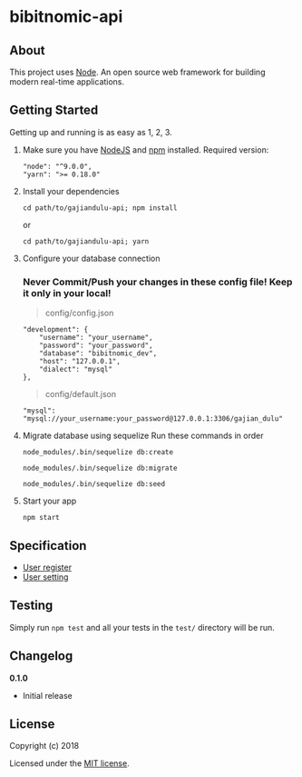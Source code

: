 # bibitnomic-api

>

## About

This project uses [Node](https://nodejs.org/). An open source web framework for building modern real-time applications.

## Getting Started

Getting up and running is as easy as 1, 2, 3.

1.  Make sure you have [NodeJS](https://nodejs.org/) and [npm](https://www.npmjs.com/) installed.
    Required version:
    ```
    "node": "^9.0.0",
    "yarn": ">= 0.18.0"
    ```
2.  Install your dependencies

    ```
    cd path/to/gajiandulu-api; npm install
    ```

    or

    ```
    cd path/to/gajiandulu-api; yarn
    ```

3.  Configure your database connection

    ### Never Commit/Push your changes in these config file! Keep it only in your local!

    > config/config.json

    ```
    "development": {
        "username": "your_username",
        "password": "your_password",
        "database": "bibitnomic_dev",
        "host": "127.0.0.1",
        "dialect": "mysql"
    },
    ```

    > config/default.json

    ```
    "mysql": "mysql://your_username:your_password@127.0.0.1:3306/gajian_dulu"
    ```

4.  Migrate database using sequelize
    Run these commands in order

    ```
    node_modules/.bin/sequelize db:create
    ```

    ```
    node_modules/.bin/sequelize db:migrate
    ```

    ```
    node_modules/.bin/sequelize db:seed
    ```

5.  Start your app

    ```
    npm start
    ```

## Specification

* [User register](https://gitlab.com/refactory-bibitnomic/gajian-dulu/wikis/Registration-Specification)
* [User setting](https://gitlab.com/refactory-bibitnomic/gajian-dulu/wikis/Setting-Spesification)

## Testing

Simply run `npm test` and all your tests in the `test/` directory will be run.

## Changelog

**0.1.0**

* Initial release

## License

Copyright (c) 2018

Licensed under the [MIT license](LICENSE).
